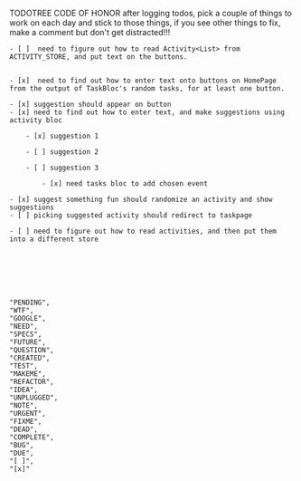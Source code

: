 TODOTREE CODE OF HONOR after logging todos, pick a couple of things to work on each day and stick to those things, if you see other things to fix, make a comment but don't get distracted!!!




    - [ ]  need to figure out how to read Activity<List> from ACTIVITY_STORE, and put text on the buttons. 
    

    - [x]  need to find out how to enter text onto buttons on HomePage from the output of TaskBloc's random tasks, for at least one button.

    - [x] suggestion should appear on button
    - [x] need to find out how to enter text, and make suggestions using activity bloc

        - [x] suggestion 1

        - [ ] suggestion 2

        - [ ] suggestion 3

            - [x] need tasks bloc to add chosen event

    - [x] suggest something fun should randomize an activity and show suggestions
    - [ ] picking suggested activity should redirect to taskpage

    - [ ] need to figure out how to read activities, and then put them into a different store







    "PENDING",
    "WTF",
    "GOOGLE",
    "NEED",
    "SPECS",
    "FUTURE",
    "QUESTION",
    "CREATED",
    "TEST",
    "MAKEME",
    "REFACTOR",
    "IDEA",
    "UNPLUGGED",
    "NOTE",
    "URGENT",
    "FIXME",
    "DEAD",
    "COMPLETE",
    "BUG",
    "DUE",
    "[ ]",
    "[x]"